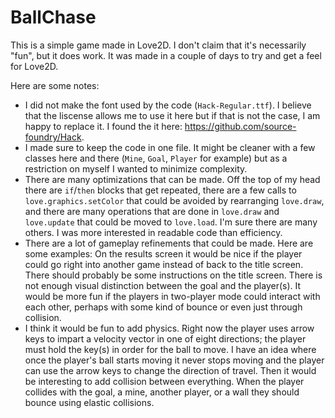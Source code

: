 # BallChase

This is a simple game made in Love2D.  I don't claim that it's necessarily "fun", but it does work.  It was made in a couple of days to try and get a feel for Love2D.

Here are some notes:
* I did not make the font used by the code (`Hack-Regular.ttf`).  I believe that the liscense allows me to use it here but if that is not the case, I am happy to replace it.  I found the it here: https://github.com/source-foundry/Hack.
* I made sure to keep the code in one file.  It might be cleaner with a few classes here and there (`Mine`, `Goal`, `Player` for example) but as a restriction on myself I wanted to minimize complexity.
* There are many optimizations that can be made.  Off the top of my head there are `if`/`then` blocks that get repeated, there are a few calls to `love.graphics.setColor` that could be avoided by rearranging `love.draw`, and there are many operations that are done in `love.draw` and `love.update` that could be moved to `love.load`.  I'm sure there are many others.  I was more interested in readable code than efficiency.
* There are a lot of gameplay refinements that could be made.  Here are some examples: On the results screen it would be nice if the player could go right into another game instead of back to the title screen.  There should probably be some instructions on the title screen.  There is not enough visual distinction between the goal and the player(s).  It would be more fun if the players in two-player mode could interact with each other, perhaps with some kind of bounce or even just through collision.
* I think it would be fun to add physics.  Right now the player uses arrow keys to impart a velocity vector in one of eight directions; the player must hold the key(s) in order for the ball to move.  I have an idea where once the player's ball starts moving it never stops moving and the player can use the arrow keys to change the direction of travel.  Then it would be interesting to add collision between everything.  When the player collides with the goal, a mine, another player, or a wall they should bounce using elastic collisions.